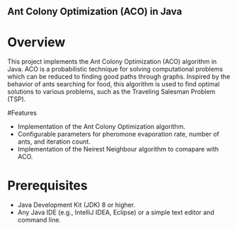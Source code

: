 ## Ant Colony Optimization (ACO) in Java
# Overview
This project implements the Ant Colony Optimization (ACO) algorithm in Java. ACO is a probabilistic technique for solving computational problems which can be reduced to finding good paths through graphs. Inspired by the behavior of ants searching for food, this algorithm is used to find optimal solutions to various problems, such as the Traveling Salesman Problem (TSP).

#Features
- Implementation of the Ant Colony Optimization algorithm.
- Configurable parameters for pheromone evaporation rate, number of ants, and iteration count.
- Implementation of the Neirest Neighbour algorithm to comapare with ACO.

# Prerequisites
- Java Development Kit (JDK) 8 or higher.
- Any Java IDE (e.g., IntelliJ IDEA, Eclipse) or a simple text editor and command line.
